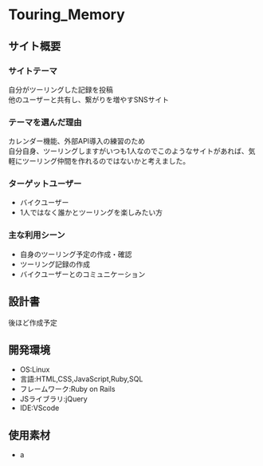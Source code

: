 # Touring_Memory

## サイト概要
### サイトテーマ
自分がツーリングした記録を投稿<br>
他のユーザーと共有し、繋がりを増やすSNSサイト

### テーマを選んだ理由
カレンダー機能、外部API導入の練習のため<br>
自分自身、ツーリングしますがいつも1人なのでこのようなサイトがあれば、気軽にツーリング仲間を作れるのではないかと考えました。

### ターゲットユーザー
* バイクユーザー
* 1人ではなく誰かとツーリングを楽しみたい方

### 主な利用シーン
* 自身のツーリング予定の作成・確認
* ツーリング記録の作成
* バイクユーザーとのコミュニケーション

## 設計書
後ほど作成予定

## 開発環境
* OS:Linux
* 言語:HTML,CSS,JavaScript,Ruby,SQL
* フレームワーク:Ruby on Rails
* JSライブラリ:jQuery
* IDE:VScode

## 使用素材
- a
